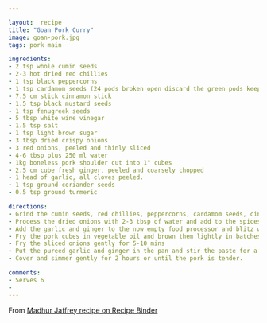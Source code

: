 ```yaml
--- 

layout:  recipe
title: "Goan Pork Curry"
image: goan-pork.jpg
tags: pork main

ingredients: 
- 2 tsp whole cumin seeds
- 2-3 hot dried red chillies
- 1 tsp black peppercorns
- 1 tsp cardamom seeds (24 pods broken open discard the green pods keep the black seeds)
- 7.5 cm stick cinnamon stick
- 1.5 tsp black mustard seeds
- 1 tsp fenugreek seeds
- 5 tbsp white wine vinegar
- 1.5 tsp salt
- 1 tsp light brown sugar
- 3 tbsp dried crispy onions
- 3 red onions, peeled and thinly sliced
- 4-6 tbsp plus 250 ml water
- 1kg boneless pork shoulder cut into 1" cubes
- 2.5 cm cube fresh ginger, peeled and coarsely chopped
- 1 head of garlic, all cloves peeled.
- 1 tsp ground coriander seeds
- 0.5 tsp ground turmeric

directions: 
- Grind the cumin seeds, red chillies, peppercorns, cardamom seeds, cinnamon, black mustard seeds and fenugreek seeds in a grinder. Put the ground spices in a bowl and add the vinegar, salt and sugar.
- Process the dried onions with 2-3 tbsp of water and add to the spices and vinegar.
- Add the garlic and ginger to the now empty food processor and blitz with 2-3 tbsp water.
- Fry the pork cubes in vegetable oil and brown them lightly in batches. Remove the pork and drain.
- Fry the sliced onions gently for 5-10 mins
- Put the pureed garlic and ginger in the pan and stir the paste for a few seconds. Add the coriander and turmeric and fry for a few more seconds. Add the meat, any juices that have accumulated and the vinegar, onion, spice paste. Add 250 ml water and bring to the boil.
- Cover and simmer gently for 2 hours or until the pork is tender.

comments: 
- Serves 6
- 
--- 
```


From [Madhur Jaffrey recipe on Recipe Binder](https://www.recipebinder.co.uk/recipes/goan-style-hot-and-sour-pork-pork-vindaloo) 

